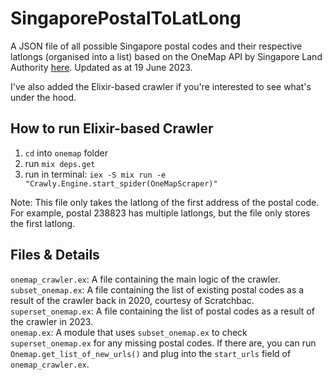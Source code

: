 # SingaporePostalToLatLong
A JSON file of all possible Singapore postal codes and their respective latlongs (organised into a list) based on the OneMap API by Singapore Land Authority [here](https://developers.onemap.sg/commonapi/search?searchVal=238823&returnGeom=Y&getAddrDetails=Y&pageNum=1). Updated as at 19 June 2023.

I've also added the Elixir-based crawler if you're interested to see what's under the hood. 

## How to run Elixir-based Crawler
1. `cd` into `onemap` folder
2. run `mix deps.get`
3. run in terminal: `iex -S mix run -e "Crawly.Engine.start_spider(OneMapScraper)"`

Note: This file only takes the latlong of the first address of the postal code. For example, postal 238823 has multiple latlongs, but the file only stores the first latlong.

## Files & Details
`onemap_crawler.ex`: A file containing the main logic of the crawler. <br />
`subset_onemap.ex`: A file containing the list of existing postal codes as a result of the crawler back in 2020, courtesy of Scratchbac.<br />
`superset_onemap.ex`: A file containing the list of postal codes as a result of the crawler in 2023.<br />
`onemap.ex`: A module that uses `subset_onemap.ex` to check `superset_onemap.ex` for any missing postal codes. If there are, you can run `Onemap.get_list_of_new_urls()` and plug into the `start_urls` field of `onemap_crawler.ex`. 
